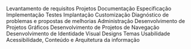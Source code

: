 Levantamento de requisitos
Projetos
Documentação
Especificação
Implementação
Testes
Implantação
Customização
Diagnóstico de problemas e propostas de melhorias
Administração
Desenvolvimento de Projetos Gráficos 
Desenvolvimento de Projetos de Navegação
Desenvolvimento de Identidade Visual
Designs
Temas
Usabilidade 
Acessibilidade, 
Conteúdo e 
Arquitetura da informação
